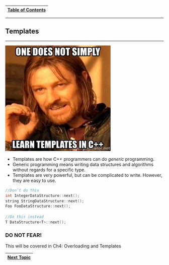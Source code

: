 |[Table of Contents](/00-Table-of-Contents.md)|
|---|

---

## Templates

---

![](/assets/one-does-not-simply-learn-templates-in-c.jpg)

* Templates are how C++ programmers can do _generic_ programming.
* Generic programming means writing data structures and algorithms without regards for a specific type.
* Templates are very powerful, but can be complicated to write. However, they are easy to use.

```cpp
//Don’t do this
int IntegerDataStructure::next();
string StringDataStructure::next();
Foo FooDataStructure::next();

//Do this instead
T DataStructure<T>::next();
```

### DO NOT FEAR!

This will be covered in Ch4: Overloading and Templates

|[Next Topic](/ch02_Cpp_STL/2.04_stl-vector.md)|
|---|
